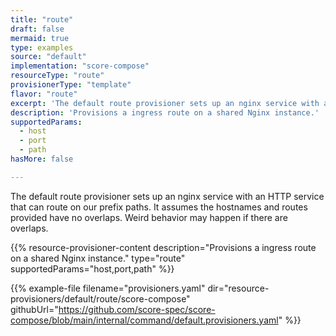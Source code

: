```yaml
---
title: "route"
draft: false
mermaid: true
type: examples
source: "default"
implementation: "score-compose"
resourceType: "route"
provisionerType: "template"
flavor: "route"
excerpt: 'The default route provisioner sets up an nginx service with an HTTP service that can route on our prefix paths. It assumes the hostnames and routes provided have no overlaps. Weird behavior may happen if there are overlaps.'
description: 'Provisions a ingress route on a shared Nginx instance.'
supportedParams: 
  - host
  - port
  - path
hasMore: false

---
```


The default route provisioner sets up an nginx service with an HTTP service that can route on our prefix paths. It assumes the hostnames and routes provided have no overlaps. Weird behavior may happen if there are overlaps.

{{% resource-provisioner-content description="Provisions a ingress route on a shared Nginx instance." type="route" supportedParams="host,port,path" %}}

{{% example-file filename="provisioners.yaml" dir="resource-provisioners/default/route/score-compose" githubUrl="https://github.com/score-spec/score-compose/blob/main/internal/command/default.provisioners.yaml" %}}
